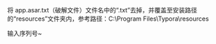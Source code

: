 将 app.asar.txt（破解文件）文件名中的“.txt”去掉，并覆盖至安装路径的“resources”文件夹内，参考路径：C:\Program Files\Typora\resources

输入序列号~
